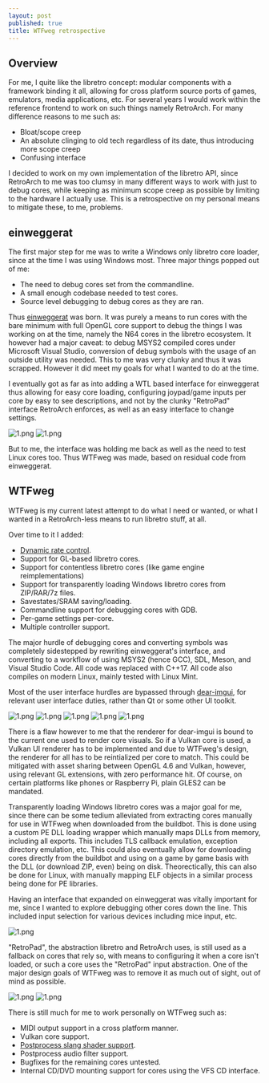 ```yaml
---
layout: post
published: true
title: WTFweg retrospective
---
```


## Overview

For me, I quite like the libretro concept: modular components with a framework binding it all, allowing for cross platform source ports of games, emulators, media applications, etc. For several  years I would work within the reference frontend to work on such things namely RetroArch. For many difference reasons to me such as:

- Bloat/scope creep
- An absolute clinging to old tech regardless of its date, thus introducing more scope creep
- Confusing interface

I decided to work on my own implementation of the libretro API, since RetroArch to me was too clumsy in many different ways to work with just to debug cores, while keeping as minimum scope creep as possible by limiting to the hardware I actually use. This is a retrospective on my personal means to mitigate these, to me, problems.

## einweggerat

The first major step for me was to write a Windows only libretro core loader, since at the time  I was using Windows most. Three major things popped out of me:

- The need to debug cores set from the commandline.
- A small enough codebase needed to test cores.
- Source level debugging to debug cores as they are ran.

Thus [einweggerat](https://github.com/mudl0rd/einweggerat) was born. It was purely a means to run cores with the bare minimum with full OpenGL core support to debug the things I was working on at the time, namely the N64 cores in the libretro ecosystem. It however had a major caveat: to debug MSYS2 compiled cores under Microsoft Visual Studio, conversion of debug symbols with the usage of an outside utility was needed. This to me was very clunky and thus it was scrapped. However it did meet my goals for what I wanted to do at the time.

I eventually got as far as into adding a WTL based interface for einweggerat thus allowing for easy core loading, configuring joypad/game inputs per core by easy to see descriptions, and not by the clunky "RetroPad" interface RetroArch enforces, as well as an easy interface to change settings. 

![1.png]({{site.baseurl}}/images/wtfweg/d2t7WD9.png)
![1.png]({{site.baseurl}}/images/wtfweg/uZcxffp.png)

But to me, the interface was holding me back as well as the need to test Linux cores too. Thus WTFweg was made, based on residual code from einweggerat.

## WTFweg

WTFweg is my current latest attempt to do what I need or wanted, or what I wanted in a RetroArch-less means to run libretro stuff, at all.

Over time to it I added:

* [Dynamic rate control](https://docs.libretro.com/development/cores/dynamic-rate-control/).
* Support for GL-based libretro cores.
* Support for contentless libretro cores (like game engine reimplementations)
* Support for transparently loading Windows libretro cores from ZIP/RAR/7z files.
* Savestates/SRAM saving/loading.
* Commandline support for debugging cores with GDB.
* Per-game settings per-core.
* Multiple controller support.

The major hurdle of debugging cores and converting symbols was completely sidestepped by rewriting einweggerat's interface, and converting to a workflow of using MSYS2 (hence GCC), SDL, Meson, and Visual Studio Code. All code was replaced with C++17. All code also compiles on modern Linux, mainly tested with Linux Mint.

Most of the user interface hurdles are bypassed through [dear-imgui](https://github.com/ocornut/imgui), for relevant user interface duties, rather than Qt or some other UI toolkit.

![1.png]({{site.baseurl}}/images/wtfweg/1.png)
![1.png]({{site.baseurl}}/images/wtfweg/2.png)
![1.png]({{site.baseurl}}/images/wtfweg/3.png)
![1.png]({{site.baseurl}}/images/wtfweg/4.png)
![1.png]({{site.baseurl}}/images/wtfweg/5.png)

 There is a flaw however to me that the renderer for dear-imgui is bound to the current one used to render core visuals. So if a Vulkan core is used, a Vulkan UI renderer has to be implemented and due to WTFweg's design, the renderer for all has to be reintialized per core to match. This could be mitigated with asset sharing between OpenGL 4.6 and Vulkan, however, using relevant GL extensions, with zero performance hit. Of course, on certain platforms like phones or Raspberry Pi, plain GLES2 can be mandated.

Transparently loading Windows libretro cores was a major goal for me, since there can be some tedium alleviated from extracting cores manually for use in WTFweg when downloaded from the buildbot. This is done using a custom PE DLL loading wrapper which manually maps DLLs from memory, including all exports. This includes TLS callback emulation, exception directory emulation, etc. This could also eventually allow for downloading cores directly from the buildbot and using on a game by game basis with the DLL (or download ZIP, even) being on disk. Theorectically, this can also be done for Linux, with manually mapping ELF objects in a similar process being done for PE libraries.

Having an interface that expanded on einweggerat was vitally important for me, since I wanted to explore debugging other cores down the line. This included input selection for various devices including mice input, etc.

![1.png]({{site.baseurl}}/images/wtfweg/9.png)

"RetroPad", the abstraction libretro and RetroArch uses, is still used as a fallback on cores that rely so, with means to configuring it when a core isn't loaded, or such a core uses the "RetroPad" input abstraction. One of the major design goals of WTFweg was to remove it as much out of sight, out of mind as possible.

![1.png]({{site.baseurl}}/images/wtfweg/7.png)
![1.png]({{site.baseurl}}/images/wtfweg/8.png)

There is still much for me to work personally on WTFweg such as:

* MIDI output support in a cross platform manner.
* Vulkan core support.
* [Postprocess slang shader support](https://github.com/libretro/slang-shaders).
* Postprocess audio filter support.
* Bugfixes for the remaining cores untested.
* Internal CD/DVD mounting support for cores using the VFS CD interface.
